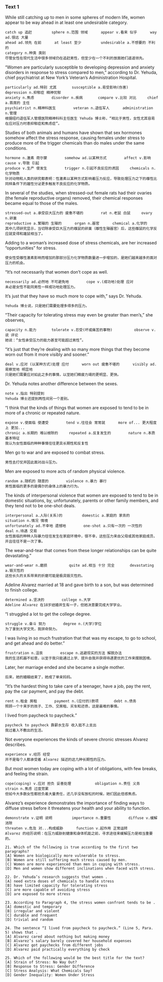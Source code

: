 ### Text 1

While still catching up to men in some spheres of modern life, women appear to be way ahead in at least one undesirable category. 

```
catch up 追赶	 		sphere n.范围 领域		appear v.看来 似乎		way ad.很远 大量		
ahead ad.领先 在前		at least 至少			undesirable a.不想要的 不利的		
category n.种类 类别
尽管女性在现代生活中很多领域仍在追赶男性，但至少在一个不利的放面她们遥遥领先。
```



“Women are particularly susceptible to developing depression and anxiety disorders in response to stress compared to men,” according to Dr. Yehuda, chief psychiatrist at New York’s Veteran’s Administration Hospital.

```
particularly ad.特别 尤其		susceptible a.易受影响(伤害)		depression n.抑郁症 精神忧郁
anxiety n.焦虑		disorder n.疾病		compare v.比较 对比		chief a.首席的 主任
psychiatrist n.精神科医生		veteran n.退伍军人		administration n.管理	
根据纽约退伍军人管理医院精神科科主任医生 Yehuda 博士称，“相比于男性，女性尤其容易在应对压力时患抑郁症和焦虑症”。
```



Studies of both animals and humans have shown that sex hormones somehow affect the stress response,
causing females under stress to produce more of the trigger chemicals than do males under the same conditions. 

```
hormone n.激素 荷尔蒙		somehow ad.以某种方式		affect v.影响		cause v.导致 引起
produce v.生产 使发生		trigger n.引起不良反应的诱因		chemicals n.化学物质
针对动物和人类的研究都表明：性激素以某种方式影响着压力反应，导致处理压力之下的雌性比同样条件下的雄性分泌更多触发不良反应的化学物质。
```



In several of the studies, when stressed-out female rats had their ovaries (the female reproductive organs)
removed, their chemical responses became equal to those of the males.

```
stressed-out a.承受巨大压力的 疲惫不堪的		rat n.老鼠 白鼠		ovary n.卵巢
reproductive a.繁殖的 生殖的		organ n.器官		chemical a.化学的		
其中几项研究显示，当切除承受巨大压力的雌鼠的卵巢（雌性生殖器官）后，这些雌鼠的化学反应就变得和雄鼠相当了。
```



Adding to a woman’s increased dose of stress chemicals, are her increased “opportunities” for stress. 

```
使女性受雌性激素影响而增加的那部分压力化学物质数量进一步增加的，是她们越来越多的面对压力的机会。
```



“It’s not necessarily that women don’t cope as well. 

```
necessarily ad.必然地 不可避免地		cope v.(成功地)处理 应对
未必是女性不能同男性一样成功地处理压力。
```



It’s just that they have so much more to cope with,” says Dr. Yehuda. 

```
Yehuda 博士说，只是她们需要处理多得多的压力。
```



“Their capacity for tolerating stress may even be greater than men’s,” she observes,

```
capacity n.能力		tolerate v.忍受(坏或痛苦的事物)			observe v.说 评论
她说：“女性承受压力的能力甚至可能超过男性”。
```



“it’s just that they’re dealing with so many more things that they become worn out from it more visibly and sooner.”

```
deal v.应对 (以某种方式)处理 应付		worn out 疲惫不堪的		visibly ad.易察觉地 明显地
只是她们需要应对如此之多的事情，以至她们精疲力竭的更明显、更快。
```



Dr. Yehuda notes another difference between the sexes. 

```
note v.指出 特别提到	
Yehuda 博士还提到两性间另一个差别。
```



“I think that the kinds of things that women are exposed to tend to be in more of a chronic or repeated nature. 

```
expose v.使面临 使遭受		tend v.往往会 常常就		more of... 更大程度上 更加...
chronic a.长期的 难以根除的		repeated a.反复发生的		nature n.本质 基本特征
我认为女性面临的种种事情往往更具长期性和反复性
```



Men go to war and are exposed to combat stress. 

```
男性去打仗并因此面对战斗压力。
```



Men are exposed to more acts of random physical violence. 

```
random a.随机的 随意的		violence n.暴力 暴行
男性面临的更多的是偶尔的身体上的暴力行为。
```



The kinds of interpersonal violence that women are exposed to tend to be in domestic situations, by, unfortunately, parents or other family members, and they tend not to be one-shot deals. 

```
interpersonal a.人际(关系)的			domestic a.家庭的 家务的		situation n.情况 情境
unfortunately ad.不幸地 遗憾地		one-shot a.只有一次的 一次性的		deal n.待遇 交易
女性面临的种种人际暴力往往发生在家庭环境中，很不幸，这些压力来自父母或其他家庭成员，并且往往不是一次了事。
```



The wear-and-tear that comes from these longer relationships can be quite devastating.”

```
wear-and-wear n.磨损			quite ad.相当 十分 完全		devastating a.毁灭性的
这些长久的关系带来的折磨可能是极具毁灭性的。
```



Adeline Alvarez married at 18 and gave birth to a son, but was determined to finish college. 

```
determined a.坚决的		college n.大学
Adeline Alvarez 在18岁结婚并生有一子，但她决意要完成大学学业。
```



“I struggled a lot to get the college degree. 

```
struggle v.奋斗 努力		degree n.(大学)学位
为了拿到大学文凭，我拼命努力。
```



I was living in so much frustration that that was my escape, to go to school, and get ahead and do better.” 

```
frustration n.沮丧		escape n.逃避现实的方法 解脱办法		
我的生活机器不如意，以至于我只能通过上学、提升自我并获得待遇更优的工作来摆脱困境。
```



Later, her marriage ended and she became a single mother. 

```
后来，她的婚姻结束了，她成了单亲妈妈。
```



“It’s the hardest thing to take care of a teenager, have a job, pay the rent, pay the car payment, and pay the debt.

```
rent n.租金 房租		payment n.(应付的)款项		debt n.债务
照顾一个十来岁的孩子、工作、交房租、买车和还债，这是最难的事情。
```



I lived from paycheck to paycheck.”

```
paycheck to paycheck 靠薪水生存 收入抵不上支出
我过着入不敷出的生活。
```



Not everyone experiences the kinds of severe chronic stresses Alvarez describes. 

```
experience v.经历 经受		
并不是每个人都承受着 Alvarez 描述的这几种长期性的压力。
```



But most women today are coping with a lot of obligations, with few breaks, and feeling the strain. 

```
cope(coping) v.应对 担负 妥善处理			obligation n.责任 义务	  	 strain n.焦虑 过度劳累
但如今大多数女性都担负着大量责任，还几乎没有放松的时候，她们因此倍感焦虑。
```



Alvarez’s experience demonstrates the importance of finding ways to diffuse stress before it threatens your health and your ability to function.

```
demonstrate v.证明 说明			importance n.重要性		diffuse v.缓解 消除
threaten v.危及 对...构成威胁		function v.起作用 正常运转
Alvarez 的经历说明：在压力威胁到健康和身体机能之前，寻求途径来缓解压力是相当重要的。
```



```
21. Which of the following is true according to the first two paragraphs?
[A] Women are biologically more vulnerable to stress.
[B] Women are still suffering much stress caused by men.
[C] Women are more experienced than men in coping with stress.
[D] Men and women show different inclinations when faced with stress.

22. Dr. Yehuda’s research suggests that women .
[A] need extra doses of chemicals to handle stress 
[B] have limited capacity for tolerating stress
[C] are more capable of avoiding stress 
[D] are exposed to more stress

23. According to Paragraph 4, the stress women confront tends to be .
[A] domestic and temporary 
[B] irregular and violent
[C] durable and frequent 
[D] trivial and random

24. The sentence “I lived from paycheck to paycheck.” (Line 5, Para. 5) shows that .
[A] Alvarez cared about nothing but making money 
[B] Alvarez’s salary barely covered her household expenses
[C] Alvarez got paychecks from different jobs 
[D] Alvarez paid practically everything by check

25. Which of the following would be the best title for the text?
[A] Strain of Stress: No Way Out? 
[B] Response to Stress: Gender Difference
[C] Stress Analysis: What Chemicals Say? 
[D] Gender Inequality: Women Under Stress
```


